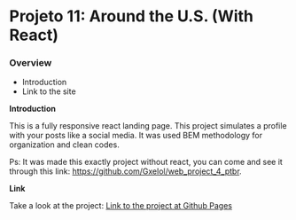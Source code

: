 # Projeto 11: Around the U.S. (With React)
### Overview
* Introduction
* Link to the site

**Introduction**

  This is a fully responsive react landing page. This project simulates a profile with your posts like a social media.
  It was used BEM methodology for organization and clean codes.

  Ps: It was made this exactly project without react, you can come and see it through this link: https://github.com/Gxelol/web_project_4_ptbr.

**Link**

Take a look at the project: [Link to the project at Github Pages]()
